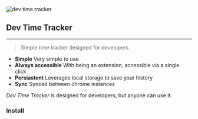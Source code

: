 <img alt="dev time tracker" src="https://i.imgur.com/AQn2yYR.png">

## Dev Time Tracker
---
>Simple time tracker designed for developers

* **Simple** Very simple to use
* **Always accessible** With being an extension, accessible via a single click
* **Persiastent** Leverages local storage to save your history
* **Sync** Synced between chrome instances

*Dev Time Tracker* is designed for developers, but anyone can use it.

### Install
